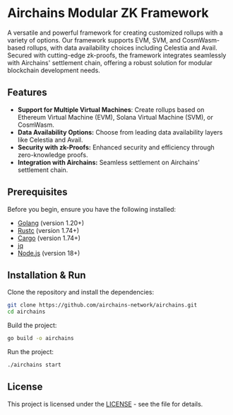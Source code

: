# Airchains Modular ZK Framework
A versatile and powerful framework for creating customized rollups with a variety of options. Our framework supports EVM, SVM, and CosmWasm-based rollups, with data availability choices including Celestia and Avail. Secured with cutting-edge zk-proofs, the framework integrates seamlessly with Airchains' settlement chain, offering a robust solution for modular blockchain development needs.

## Features
- **Support for Multiple Virtual Machines**: Create rollups based on Ethereum Virtual Machine (EVM), Solana Virtual Machine (SVM), or CosmWasm.
- **Data Availability Options:** Choose from leading data availability layers like Celestia and Avail.
- **Security with zk-Proofs:** Enhanced security and efficiency through zero-knowledge proofs.
- **Integration with Airchains:** Seamless settlement on Airchains' settlement chain.

## Prerequisites
Before you begin, ensure you have the following installed:
- [Golang](https://golang.org/doc/install) (version 1.20+)
- [Rustc](https://www.rust-lang.org/tools/install) (version 1.74+)
- [Cargo](https://doc.rust-lang.org/cargo/getting-started/installation.html) (version 1.74+)
- [jq](https://stedolan.github.io/jq/download/)
- [Node.js](https://nodejs.org/en/download/) (version 18+)

## Installation & Run
Clone the repository and install the dependencies:

```bash
git clone https://github.com/airchains-network/airchains.git
cd airchains
```
Build the project:
```bash
go build -o airchains
```
Run the project:
```bash
./airchains start
```

## License
This project is licensed under the [LICENSE](./LICENSE) - see the file for details.
